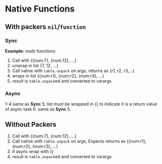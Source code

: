 # Native Functions

## With packers `nil`/`function`
### Sync
**Example:** math functions
 1. Call with {{num:7}, {num:12}, ...}
 2. unwrap in list {7, 12, ...}
 3. Call native with `table.unpack` on args, returns as {r1, r2, r3,...}
 4. wraps in list {{num:r1}, {num:r2}, {num:r3}, ...}
 5. result is `table.unpack`ed and converted to varargs
### Async
1-4 same as **Sync**
 5. list must be wrapped in {} to indicate it is a return value of async task
 6. same as **Sync** 5.

 ## Without Packers
 1. Call with {{num:7}, {num:12}, ...}
 2. Call native with `table.unpack` on args, Expects returns as {{num:r1}, {num:r2}, {num:r3}, ...}
 3. if async wrap with {}
 4. result is `table.unpack`ed and converted to varargs